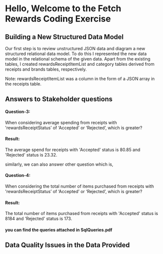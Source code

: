 # Hello, Welcome to the Fetch Rewards Coding Exercise

## Building a New Structured Data Model
Our first step is to review unstructured JSON data and diagram a new structured relational data model. To do this I represented the new data model in the relational schema of the given data. Apart from the existing tables, I created rewardsReceiptItemList and category tables derived from receipts and brands tables, respectively.

Note: rewardsReceiptItemList was a column in the form of a JSON array in the receipts table.

## Answers to Stakeholder questions

#### Question-3: 
When considering average spending from receipts with 'rewardsReceiptStatus’ of ‘Accepted’ or ‘Rejected’, which is greater?

#### Result: 
The average spend for receipts with 'Accepted' status is 80.85 and 'Rejected' status is 23.32.  

similarly, we can also answer other question which is,  

#### Question-4:  
When considering the total number of items purchased from receipts with 'rewardsReceiptStatus’ of ‘Accepted’ or ‘Rejected’, which is greater?

#### Result:
The total number of items purchased from receipts with 'Accepted' status is 8184 and 'Rejected' status is 173. 

#### you can find the queries attached in SqlQueries.pdf

## Data Quality Issues in the Data Provided


